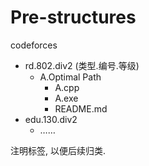 # Pre-structures

codeforces

- rd.802.div2 (类型.编号.等级)
    - A.Optimal Path
        - A.cpp
        - A.exe
        - README.md
- edu.130.div2
    - ……



注明标签, 以便后续归类.